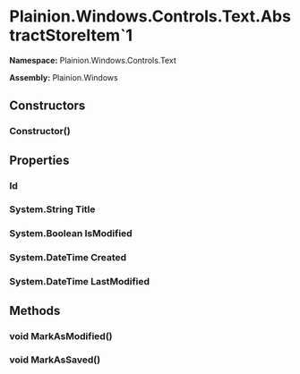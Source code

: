 
# Plainion.Windows.Controls.Text.AbstractStoreItem`1

**Namespace:** Plainion.Windows.Controls.Text

**Assembly:** Plainion.Windows


## Constructors

### Constructor()


## Properties

###  Id

### System.String Title

### System.Boolean IsModified

### System.DateTime Created

### System.DateTime LastModified


## Methods

### void MarkAsModified()

### void MarkAsSaved()
